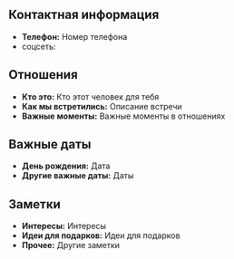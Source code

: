 

## Контактная информация
- **Телефон:** Номер телефона
- соцсеть: 

## Отношения
- **Кто это:** Кто этот человек для тебя
- **Как мы встретились:** Описание встречи
- **Важные моменты:** Важные моменты в отношениях

## Важные даты
- **День рождения:** Дата
- **Другие важные даты:** Даты

## Заметки
- **Интересы:** Интересы
- **Идеи для подарков:** Идеи для подарков
- **Прочее:** Другие заметки

